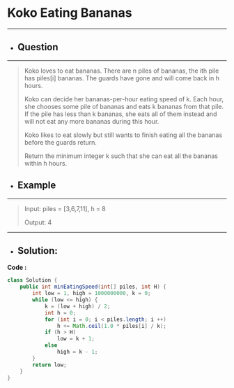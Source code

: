 # Koko Eating Bananas
---
- ## Question
---
> Koko loves to eat bananas. There are n piles of bananas, the ith pile has piles[i] bananas. The guards have gone and will come back in h hours.
>
> Koko can decide her bananas-per-hour eating speed of k. Each hour, she chooses some pile of bananas and eats k bananas from that pile. If the pile has less than k bananas, she eats all of them instead and will not eat any more bananas during this hour.
>
> Koko likes to eat slowly but still wants to finish eating all the bananas before the guards return.
>
> Return the minimum integer k such that she can eat all the bananas within h hours.
- ## Example
---
>Input: piles = [3,6,7,11], h = 8
>
>Output: 4
---
- ## Solution:
**Code :**
```java
class Solution {
    public int minEatingSpeed(int[] piles, int H) {
        int low = 1, high = 1000000000, k = 0;
        while (low <= high) {
            k = (low + high) / 2;
            int h = 0;
            for (int i = 0; i < piles.length; i ++) 
                h += Math.ceil(1.0 * piles[i] / k);
            if (h > H)
                low = k + 1;
            else
                high = k - 1;
        }
        return low;
    }
}
